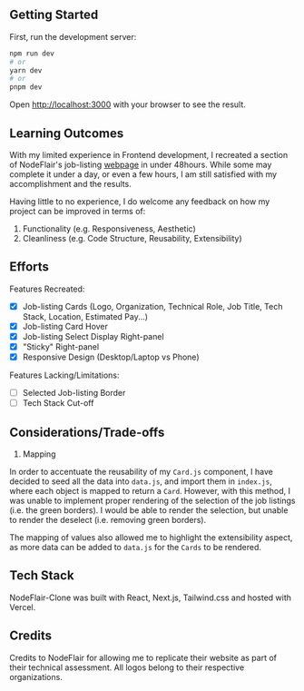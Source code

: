 ## Getting Started

First, run the development server:

```bash
npm run dev
# or
yarn dev
# or
pnpm dev
```

Open [http://localhost:3000](http://localhost:3000) with your browser to see the result.

## Learning Outcomes

With my limited experience in Frontend development, I recreated a section of NodeFlair's job-listing [webpage](https://nodeflair.com/jobs?query=&page=1&sort_by=relevant) in under 48hours. While some may complete it under a day, or even a few hours, I am still satisfied with my accomplishment and the results.

Having little to no experience, I do welcome any feedback on how my project can be improved in terms of:

1. Functionality (e.g. Responsiveness, Aesthetic)
2. Cleanliness (e.g. Code Structure, Reusability, Extensibility)

## Efforts

Features Recreated:

- [x] Job-listing Cards (Logo, Organization, Technical Role, Job Title, Tech Stack, Location, Estimated Pay...)
- [x] Job-listing Card Hover
- [x] Job-listing Select Display Right-panel
- [x] "Sticky" Right-panel
- [x] Responsive Design (Desktop/Laptop vs Phone)

Features Lacking/Limitations:

- [ ] Selected Job-listing Border
- [ ] Tech Stack Cut-off

## Considerations/Trade-offs

1. Mapping

In order to accentuate the reusability of my `Card.js` component, I have decided to seed all the data into `data.js`, and import them in `index.js`, where each object is mapped to return a `Card`. However, with this method, I was unable to implement proper rendering of the selection of the job listings (i.e. the green borders). I would be able to render the selection, but unable to render the deselect (i.e. removing green borders).

The mapping of values also allowed me to highlight the extensibility aspect, as more data can be added to `data.js` for the `Cards` to be rendered.

## Tech Stack

NodeFlair-Clone was built with React, Next.js, Tailwind.css and hosted with Vercel.

## Credits

Credits to NodeFlair for allowing me to replicate their website as part of their technical assessment. All logos belong to their respective organizations.
